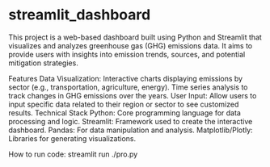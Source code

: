 # streamlit_dashboard
This project is a web-based dashboard built using Python and Streamlit that visualizes and analyzes greenhouse gas (GHG) emissions data. It aims to provide users with insights into emission trends, sources, and potential mitigation strategies.

Features
Data Visualization:
   Interactive charts displaying emissions by sector (e.g., transportation, agriculture, energy).
   Time series analysis to track changes in GHG emissions over the years.
User Input:
   Allow users to input specific data related to their region or sector to see customized results.
Technical Stack
   Python: Core programming language for data processing and logic.
   Streamlit: Framework used to create the interactive dashboard.
   Pandas: For data manipulation and analysis.
   Matplotlib/Plotly: Libraries for generating visualizations.

How to run code:
   streamlit run ./pro.py

